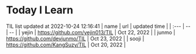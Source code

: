 # Today I Learn 
TIL list updated at 2022-10-24 12:16:41
| name | url | updated time |
| :--- | -- | -- |
| yejin | https://github.com/yejin013/TIL | Oct 22, 2022 |
| junmo | https://github.com/devjunmo/TIL | Oct 23, 2022 |
| sooji | https://github.com/KangSuzy/TIL | Oct 20, 2022 |
